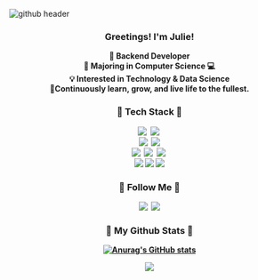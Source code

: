 <!-- ![header](https://capsule-render.vercel.app/api?type=slice&color=gradient&height=160&section=header&text=Hi!%20I'm%20Hyein!&fontAlign=50&fontAlignY=70&fontSize=90&fontColor=000000)
 -->
![github header](https://user-images.githubusercontent.com/130271406/230815311-a0f7eba2-e2ac-443b-99eb-4d9abbdd0d56.jpg
)


<h3 align="center"> Greetings! I'm Julie!</h3>
<p align="center">
  <b>🧠 Backend Developer</b> <br>
  <b>🌱 Majoring in Computer Science 💻</b><br>
  <b>💡 Interested in Technology & Data Science <br>
  <b>🕺Continuously learn, grow, and live life to the fullest.
</p>

<h3 align="center">🚀 Tech Stack 🚀</h3>
<p align="center">
  <img src="https://img.shields.io/badge/Java-0099E5?style=flat-square&logo=java&logoColor=white"/></a>&nbsp
  <img src="https://img.shields.io/badge/Python-3766AB?style=flat-square&logo=Python&logoColor=white"/></a>&nbsp
  <br>
  <img src="https://img.shields.io/badge/HTML5-E34F26?style=flat-square&logo=HTML5&logoColor=white"/></a>&nbsp
  <img src="https://img.shields.io/badge/JavaScript-F7DF1E?style=flat-square&logo=javascript&logoColor=black"/>
  <br>
  <img src="https://img.shields.io/badge/EclipseIDE-2C2255?style=flat-square&logo=EclipseIDE&logoColor=white"/></a>&nbsp
  <img src="https://img.shields.io/badge/intellijidea-000000?style=flat-square&logo=intellijidea&logoColor=white"/></a>&nbsp 
  <img src="https://img.shields.io/badge/visualstudiocode-007ACC?style=flat-square&logo=visualstudiocode&logoColor=white"/></a>&nbsp 
  <br>  
  <img src="https://img.shields.io/badge/Amazon AWS-232F3E?style=flat-square&logo=amazonaws&logoColor=white"/>
  <img src="https://img.shields.io/badge/Ubuntu-E95420?style=flat-square&logo=Ubuntu&logoColor=white"/>
  <img src="https://img.shields.io/badge/MySQL-4479A1?style=flat-square&logo=MySQL&logoColor=white"/>
</p>

<h3 align="center">🌷 Follow Me 🌷</h3>
<p align="center">
  <a href="https://julie-mingu.tistory.com/"><img src="https://img.shields.io/badge/Tech%20Blog-E9568E?style=flat-square&logo=googlehome&logoColor=white&link=https://julie-mingu.tistory.com/"/></a>&nbsp
  <a href="mailto:jiyun3664@gmail.com"><img src="https://img.shields.io/badge/Gmail-FFCD00?style=flat-square&logo=Gmail&logoColor=white&link=jiyun3664@gmail.com"/></a>
</p>

<h3 align="center">🦄 My Github Stats 🦄</h3>
<div align="center">
 
[![Anurag's GitHub stats](https://github-readme-stats.vercel.app/api?username=julie-min&hide_title=true&show_icons=true&include_all_commits=true&disable_animations=true&theme=graywhite)](https://github.com/anuraghazra/github-readme-stats)
</div>
<p align="center">
<a href="https://hits.seeyoufarm.com"><img src="https://hits.seeyoufarm.com/api/count/incr/badge.svg?url=https%3A%2F%2Fgithub.com%2Fjulie-min&count_bg=%2363D1E9&title_bg=%23BDBFBD&icon=apachespark.svg&icon_color=%23FFFFFF&title=hits&edge_flat=false"/></a>
</p>
